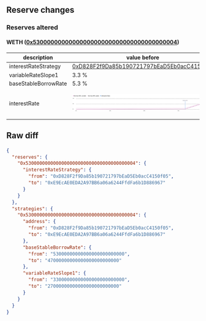 ## Reserve changes

### Reserves altered

#### WETH ([0x5300000000000000000000000000000000000004](https://scrollscan.com/address/0x5300000000000000000000000000000000000004))

| description | value before | value after |
| --- | --- | --- |
| interestRateStrategy | [0xD828F2f9Da85b190721797bEaD5Eb0acC4150f05](https://scrollscan.com/address/0xD828F2f9Da85b190721797bEaD5Eb0acC4150f05) | [0xE9EcAE0EDA2A97BB6a06a6244FfdFa6b1D886967](https://scrollscan.com/address/0xE9EcAE0EDA2A97BB6a06a6244FfdFa6b1D886967) |
| variableRateSlope1 | 3.3 % | 2.7 % |
| baseStableBorrowRate | 5.3 % | 4.7 % |
| interestRate | ![before](/.assets/a572cc5e1b223dec2a704662f09ffadd187f3094.svg) | ![after](/.assets/048fca758555675b88ba367ba86f80e807d3eb1b.svg) |

## Raw diff

```json
{
  "reserves": {
    "0x5300000000000000000000000000000000000004": {
      "interestRateStrategy": {
        "from": "0xD828F2f9Da85b190721797bEaD5Eb0acC4150f05",
        "to": "0xE9EcAE0EDA2A97BB6a06a6244FfdFa6b1D886967"
      }
    }
  },
  "strategies": {
    "0x5300000000000000000000000000000000000004": {
      "address": {
        "from": "0xD828F2f9Da85b190721797bEaD5Eb0acC4150f05",
        "to": "0xE9EcAE0EDA2A97BB6a06a6244FfdFa6b1D886967"
      },
      "baseStableBorrowRate": {
        "from": "53000000000000000000000000",
        "to": "47000000000000000000000000"
      },
      "variableRateSlope1": {
        "from": "33000000000000000000000000",
        "to": "27000000000000000000000000"
      }
    }
  }
}
```